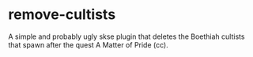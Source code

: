 # remove-cultists

A simple and probably ugly skse plugin that deletes the Boethiah cultists that spawn after the quest A Matter of Pride (cc).
